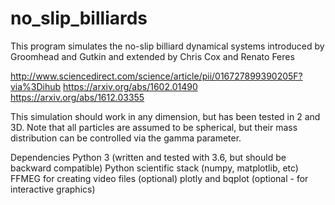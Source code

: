 # no_slip_billiards

This program simulates the no-slip billiard dynamical systems introduced by Groomhead and Gutkin and extended by Chris Cox and Renato Feres

http://www.sciencedirect.com/science/article/pii/016727899390205F?via%3Dihub
https://arxiv.org/abs/1602.01490
https://arxiv.org/abs/1612.03355

This simulation should work in any dimension, but has been tested in 2 and 3D.  Note that all particles are assumed to be spherical, but their mass distribution can be controlled via the gamma parameter.

Dependencies
Python 3 (written and tested with 3.6, but should be backward compatible)
Python scientific stack (numpy, matplotlib, etc)
FFMEG for creating video files (optional)
plotly and bqplot (optional - for interactive graphics)
